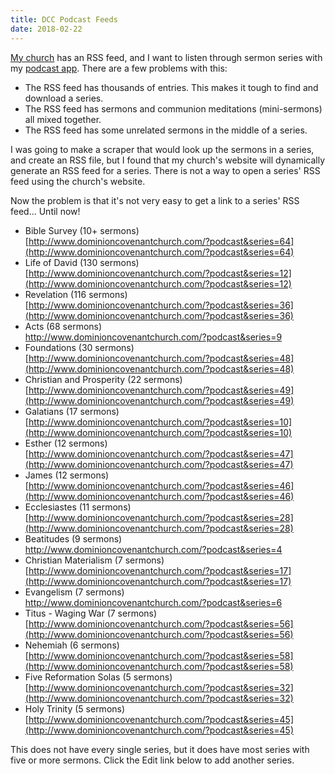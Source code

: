```yaml
---
title: DCC Podcast Feeds
date: 2018-02-22
---
```


[My church](http://www.dominioncovenantchurch.com) has an RSS feed, and I want to listen through sermon series with my [podcast app](./android-podcast-apps-review). There are a few problems with this:

- The RSS feed has thousands of entries. This makes it tough to find and download a series.
- The RSS feed has sermons and communion meditations (mini-sermons) all mixed together.
- The RSS feed has some unrelated sermons in the middle of a series.

I was going to make a scraper that would look up the sermons in a series, and create an RSS file, but I found that my church's website will dynamically generate an RSS feed for a series. There is not a way to open a series' RSS feed using the church's website.

Now the problem is that it's not very easy to get a link to a series' RSS feed... Until now!

- Bible Survey (10+ sermons) <br> [http://www.dominioncovenantchurch.com/?podcast&series=64](http://www.dominioncovenantchurch.com/?podcast&series=64)
- Life of David (130 sermons) <br> [http://www.dominioncovenantchurch.com/?podcast&series=12](http://www.dominioncovenantchurch.com/?podcast&series=12)
- Revelation (116 sermons) <br> [http://www.dominioncovenantchurch.com/?podcast&series=36](http://www.dominioncovenantchurch.com/?podcast&series=36)
- Acts (68 sermons) <br> [http://www.dominioncovenantchurch.com/?podcast&series=9 ](http://www.dominioncovenantchurch.com/?podcast&series=9 )
- Foundations (30 sermons) <br> [http://www.dominioncovenantchurch.com/?podcast&series=48](http://www.dominioncovenantchurch.com/?podcast&series=48)
- Christian and Prosperity (22 sermons) <br> [http://www.dominioncovenantchurch.com/?podcast&series=49](http://www.dominioncovenantchurch.com/?podcast&series=49)
- Galatians (17 sermons) <br> [http://www.dominioncovenantchurch.com/?podcast&series=10](http://www.dominioncovenantchurch.com/?podcast&series=10)
- Esther (12 sermons) <br> [http://www.dominioncovenantchurch.com/?podcast&series=47](http://www.dominioncovenantchurch.com/?podcast&series=47)
- James (12 sermons) <br> [http://www.dominioncovenantchurch.com/?podcast&series=46](http://www.dominioncovenantchurch.com/?podcast&series=46)
- Ecclesiastes (11 sermons) <br> [http://www.dominioncovenantchurch.com/?podcast&series=28](http://www.dominioncovenantchurch.com/?podcast&series=28)
- Beatitudes (9 sermons) <br> [http://www.dominioncovenantchurch.com/?podcast&series=4 ](http://www.dominioncovenantchurch.com/?podcast&series=4 )
- Christian Materialism (7 sermons) <br> [http://www.dominioncovenantchurch.com/?podcast&series=17](http://www.dominioncovenantchurch.com/?podcast&series=17)
- Evangelism (7 sermons) <br> [http://www.dominioncovenantchurch.com/?podcast&series=6 ](http://www.dominioncovenantchurch.com/?podcast&series=6 )
- Titus - Waging War (7 sermons) <br> [http://www.dominioncovenantchurch.com/?podcast&series=56](http://www.dominioncovenantchurch.com/?podcast&series=56)
- Nehemiah (6 sermons) <br> [http://www.dominioncovenantchurch.com/?podcast&series=58](http://www.dominioncovenantchurch.com/?podcast&series=58)
- Five Reformation Solas (5 sermons) <br> [http://www.dominioncovenantchurch.com/?podcast&series=32](http://www.dominioncovenantchurch.com/?podcast&series=32)
- Holy Trinity (5 sermons) <br> [http://www.dominioncovenantchurch.com/?podcast&series=45](http://www.dominioncovenantchurch.com/?podcast&series=45)

This does not have every single series, but it does have most series with five or more sermons. Click the Edit link below to add another series.
